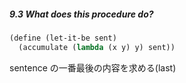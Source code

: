 ##### 9.3  What does this procedure do?
```Scheme
(define (let-it-be sent)
  (accumulate (lambda (x y) y) sent))
```
sentence の一番最後の内容を求める(last)

